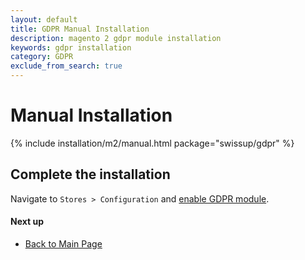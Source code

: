```yaml
---
layout: default
title: GDPR Manual Installation
description: magento 2 gdpr module installation
keywords: gdpr installation
category: GDPR
exclude_from_search: true
---
```


# Manual Installation

{% include installation/m2/manual.html package="swissup/gdpr" %}

## Complete the installation

Navigate to `Stores > Configuration` and
[enable GDPR module](/m2/extensions/gdpr/configuration/).

#### Next up

 -  [Back to Main Page](/m2/extensions/gdpr/)
